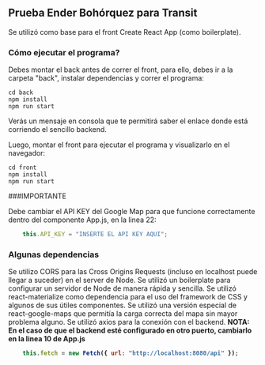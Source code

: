 ## Prueba Ender Bohórquez para Transit

Se utilizó como base para el front Create React App (como boilerplate).

### Cómo ejecutar el programa? 

Debes montar el back antes de correr el front, para ello, debes ir a la carpeta "back", instalar dependencias y correr el programa:

```
cd back
npm install
npm run start
```

Verás un mensaje en consola que te permitirá saber el enlace donde está corriendo el sencillo backend.

Luego, montar el front para ejecutar el programa y visualizarlo en el navegador:

```
cd front
npm install
npm run start
```

###IMPORTANTE
    
Debe cambiar el API KEY del Google Map para que funcione correctamente dentro del componente App.js, en la linea 22:

```javascript
    this.API_KEY = "INSERTE EL API KEY AQUI";
```

### Algunas dependencias

Se utilizo CORS para las Cross Origins Requests (incluso en localhost puede llegar a suceder) en el server de Node.
Se utilizó un boilerplate para configurar un servidor de Node de manera rápida y sencilla.
Se utilizó react-materialize como dependencia para el uso del framework de CSS y algunos de sus útiles componentes.
Se utilizó una versión especial de react-google-maps que permitía la carga correcta del mapa sin mayor problema alguno.
Se utilizó axios para la conexión con el backend.
<b>NOTA:<b> En el caso de que el backend esté configurado en otro puerto, cambiarlo en la linea 10 de App.js

```javascript
    this.fetch = new Fetch({ url: "http://localhost:8080/api" });
```
